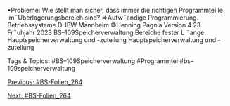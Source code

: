•Probleme:
Wie stellt man sicher, dass immer die richtigen Programmtei le im¨Uberlagerungsbereich sind?
⇒Aufw¨andige Programmierung.
Betriebssysteme DHBW Mannheim ©Henning Pagnia Version 4.23 Fr¨uhjahr 2023 BS–109Speicherverwaltung Bereiche fester L ¨ange Hauptspeicherverwaltung und -zuteilung
Hauptspeicherverwaltung und -zuteilung

   Tags & Topics:
   #BS–109Speicherverwaltung
   #Programmtei
   #bs–109speicherverwaltung

[Previous: #BS-Folien_264](BS-Folien_264.md)

[Next: #BS-Folien_264](BS-Folien_264.md)